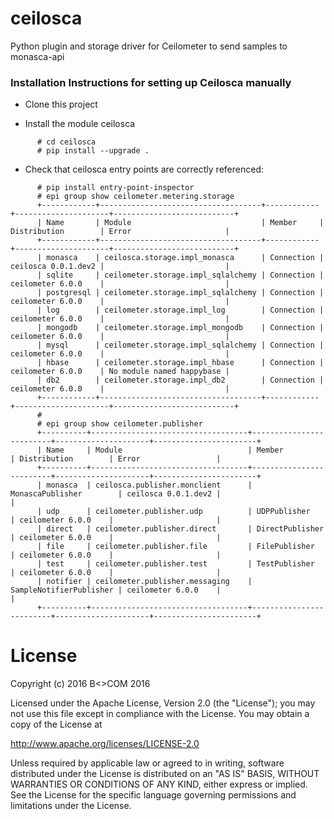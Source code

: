 ceilosca
========

Python plugin and storage driver for Ceilometer to send samples to monasca-api

### Installation Instructions for setting up Ceilosca manually

- Clone this project

- Install the module ceilosca
```shell
      # cd ceilosca
      # pip install --upgrade .
```

- Check that ceilosca entry points are correctly referenced:

```shell
      # pip install entry-point-inspector
      # epi group show ceilometer.metering.storage
      +------------+------------------------------------+------------+---------------------+---------------------------+
      | Name       | Module                             | Member     | Distribution        | Error                     |
      +------------+------------------------------------+------------+---------------------+---------------------------+
      | monasca    | ceilosca.storage.impl_monasca      | Connection | ceilosca 0.0.1.dev2 |                           |
      | sqlite     | ceilometer.storage.impl_sqlalchemy | Connection | ceilometer 6.0.0    |                           |
      | postgresql | ceilometer.storage.impl_sqlalchemy | Connection | ceilometer 6.0.0    |                           |
      | log        | ceilometer.storage.impl_log        | Connection | ceilometer 6.0.0    |                           |
      | mongodb    | ceilometer.storage.impl_mongodb    | Connection | ceilometer 6.0.0    |                           |
      | mysql      | ceilometer.storage.impl_sqlalchemy | Connection | ceilometer 6.0.0    |                           |
      | hbase      | ceilometer.storage.impl_hbase      | Connection | ceilometer 6.0.0    | No module named happybase |
      | db2        | ceilometer.storage.impl_db2        | Connection | ceilometer 6.0.0    |                           |
      +------------+------------------------------------+------------+---------------------+---------------------------+
      #
      # epi group show ceilometer.publisher
      +----------+-----------------------------------+-------------------------+---------------------+-----------------------+
      | Name     | Module                            | Member                  | Distribution        | Error                 |
      +----------+-----------------------------------+-------------------------+---------------------+-----------------------+
      | monasca  | ceilosca.publisher.monclient      | MonascaPublisher        | ceilosca 0.0.1.dev2 |                       |
      | udp      | ceilometer.publisher.udp          | UDPPublisher            | ceilometer 6.0.0    |                       |
      | direct   | ceilometer.publisher.direct       | DirectPublisher         | ceilometer 6.0.0    |                       |
      | file     | ceilometer.publisher.file         | FilePublisher           | ceilometer 6.0.0    |                       |
      | test     | ceilometer.publisher.test         | TestPublisher           | ceilometer 6.0.0    |                       |
      | notifier | ceilometer.publisher.messaging    | SampleNotifierPublisher | ceilometer 6.0.0    |                       |
      +----------+-----------------------------------+-------------------------+---------------------+-----------------------+
```

# License

Copyright (c) 2016 B<>COM 2016

Licensed under the Apache License, Version 2.0 (the "License");
you may not use this file except in compliance with the License.
You may obtain a copy of the License at

   http://www.apache.org/licenses/LICENSE-2.0

Unless required by applicable law or agreed to in writing, software
distributed under the License is distributed on an "AS IS" BASIS,
WITHOUT WARRANTIES OR CONDITIONS OF ANY KIND, either express or
implied.
See the License for the specific language governing permissions and
limitations under the License.

